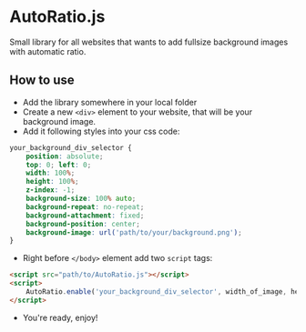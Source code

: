 # AutoRatio.js
Small library for all websites that wants to add fullsize background images with automatic ratio.

## How to use
* Add the library somewhere in your local folder
* Create a new `<div>` element to your website, that will be your background image.
* Add it following styles into your css code:
```css
your_background_div_selector {
	position: absolute;
	top: 0; left: 0;
	width: 100%;
	height: 100%;
	z-index: -1;
	background-size: 100% auto;
	background-repeat: no-repeat;
	background-attachment: fixed;
	background-position: center;
	background-image: url('path/to/your/background.png');
}
```
* Right before `</body>` element add two `script` tags:
```html
<script src="path/to/AutoRatio.js"></script>
<script>
	AutoRatio.enable('your_background_div_selector', width_of_image, height_of_image);
</script>
```
* You're ready, enjoy!
